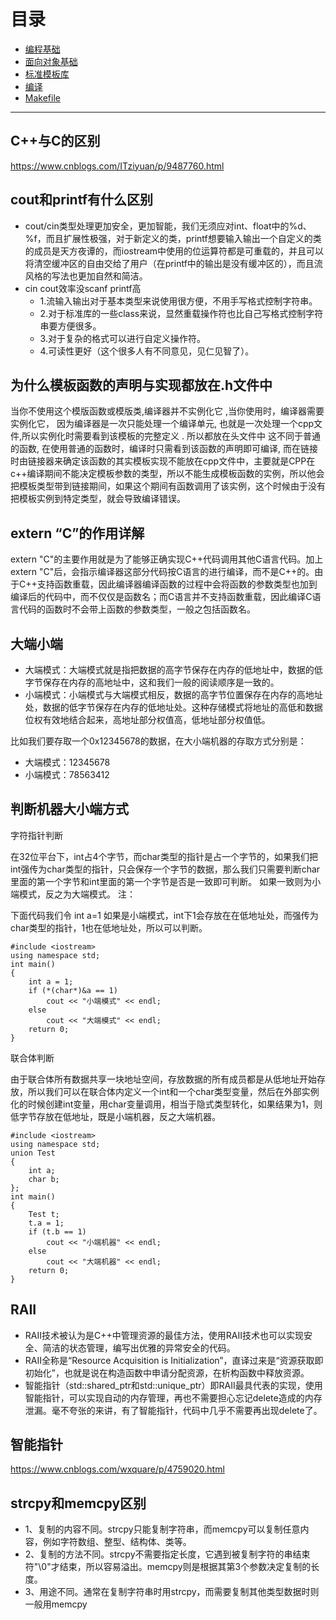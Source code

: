 # 目录

- [编程基础](https://github.com/ChuangLiu727/GetJob/blob/master/C++/编程基础.md)
- [面向对象基础](https://github.com/ChuangLiu727/GetJob/blob/master/C++/面向对象基础.md)
- [标准模板库](https://github.com/ChuangLiu727/GetJob/blob/master/C++/标准模板库.md)
- [编译](https://github.com/ChuangLiu727/GetJob/blob/master/C++/编译.md)
- [Makefile](https://github.com/ChuangLiu727/GetJob/blob/master/C++/makefile.md)

---

## C++与C的区别

https://www.cnblogs.com/ITziyuan/p/9487760.html

## cout和printf有什么区别

- cout/cin类型处理更加安全，更加智能，我们无须应对int、float中的%d、%f，而且扩展性极强，对于新定义的类，printf想要输入输出一个自定义的类的成员是天方夜谭的，而iostream中使用的位运算符都是可重载的，并且可以将清空缓冲区的自由交给了用户（在printf中的输出是没有缓冲区的），而且流风格的写法也更加自然和简洁。
- cin cout效率没scanf printf高
  - 1.流输入输出对于基本类型来说使用很方便，不用手写格式控制字符串。
  - 2.对于标准库的一些class来说，显然重载操作符也比自己写格式控制字符串要方便很多。
  - 3.对于复杂的格式可以进行自定义操作符。
  - 4.可读性更好（这个很多人有不同意见，见仁见智了）。

## 为什么模板函数的声明与实现都放在.h文件中

当你不使用这个模版函数或模版类,编译器并不实例化它 ,当你使用时，编译器需要实例化它， 因为编译器是一次只能处理一个编译单元, 也就是一次处理一个cpp文件,所以实例化时需要看到该模板的完整定义 . 所以都放在头文件中 这不同于普通的函数, 在使用普通的函数时，编译时只需看到该函数的声明即可编译, 而在链接时由链接器来确定该函数的其实模板实现不能放在cpp文件中，主要就是CPP在c++编译期间不能决定模板参数的类型，所以不能生成模板函数的实例，所以他会把模板类型带到链接期间，如果这个期间有函数调用了该实例，这个时候由于没有把模板实例到特定类型，就会导致编译错误。

## extern “C”的作用详解

extern "C"的主要作用就是为了能够正确实现C++代码调用其他C语言代码。加上extern "C"后，会指示编译器这部分代码按C语言的进行编译，而不是C++的。由于C++支持函数重载，因此编译器编译函数的过程中会将函数的参数类型也加到编译后的代码中，而不仅仅是函数名；而C语言并不支持函数重载，因此编译C语言代码的函数时不会带上函数的参数类型，一般之包括函数名。

## 大端小端

- 大端模式：大端模式就是指把数据的高字节保存在内存的低地址中，数据的低字节保存在内存的高地址中，这和我们一般的阅读顺序是一致的。
- 小端模式：小端模式与大端模式相反，数据的高字节位置保存在内存的高地址处，数据的低字节保存在内存的低地址处。这种存储模式将地址的高低和数据位权有效地结合起来，高地址部分权值高，低地址部分权值低。

比如我们要存取一个0x12345678的数据，在大小端机器的存取方式分别是：

- 大端模式：12345678
- 小端模式：78563412

## 判断机器大小端方式

字符指针判断

在32位平台下，int占4个字节，而char类型的指针是占一个字节的，如果我们把int强传为char类型的指针，只会保存一个字节的数据，那么我们只需要判断char里面的第一个字节和int里面的第一个字节是否是一致即可判断。
如果一致则为小端模式，反之为大端模式。
注：

下面代码我们令 int a=1 如果是小端模式，int下1会存放在在低地址处，而强传为char类型的指针，1也在低地址处，所以可以判断。

```
#include <iostream>
using namespace std;
int main()
{
    int a = 1;
    if (*(char*)&a == 1)
        cout << "小端模式" << endl;
    else
        cout << "大端模式" << endl;
    return 0;
}
```

联合体判断

由于联合体所有数据共享一块地址空间，存放数据的所有成员都是从低地址开始存放，所以我们可以在联合体内定义一个int和一个char类型变量，然后在外部实例化的时候创建int变量，用char变量调用，相当于隐式类型转化，如果结果为1，则低字节存放在低地址，既是小端机器，反之大端机器。

```
#include <iostream>
using namespace std;
union Test
{
    int a;
    char b;
};
int main()
{
    Test t;
    t.a = 1;
    if (t.b == 1)
        cout << "小端机器" << endl;
    else
        cout << "大端机器" << endl;
    return 0;
}
```

## RAII

- RAII技术被认为是C++中管理资源的最佳方法，使用RAII技术也可以实现安全、简洁的状态管理，编写出优雅的异常安全的代码。
- RAII全称是“Resource Acquisition is Initialization”，直译过来是“资源获取即初始化”，也就是说在构造函数中申请分配资源，在析构函数中释放资源。
- 智能指针（std::shared_ptr和std::unique_ptr）即RAII最具代表的实现，使用智能指针，可以实现自动的内存管理，再也不需要担心忘记delete造成的内存泄漏。毫不夸张的来讲，有了智能指针，代码中几乎不需要再出现delete了。

## 智能指针

https://www.cnblogs.com/wxquare/p/4759020.html

## strcpy和memcpy区别

- 1、复制的内容不同。strcpy只能复制字符串，而memcpy可以复制任意内容，例如字符数组、整型、结构体、类等。
- 2、复制的方法不同。strcpy不需要指定长度，它遇到被复制字符的串结束符"\0"才结束，所以容易溢出。memcpy则是根据其第3个参数决定复制的长度。
- 3、用途不同。通常在复制字符串时用strcpy，而需要复制其他类型数据时则一般用memcpy